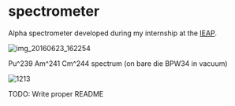 # spectrometer
Alpha spectrometer developed during my internship at the [IEAP](http://www.utef.cvut.cz/ieap).

![img_20160623_162254](https://cloud.githubusercontent.com/assets/3966931/16306822/4c2704d0-395f-11e6-805f-e5962f83f635.jpg)

Pu^239 Am^241 Cm^244 spectrum (on bare die BPW34 in vacuum)

![1213](https://cloud.githubusercontent.com/assets/3966931/16306915/a5d83b2a-395f-11e6-9b39-3084f1c60455.png)

TODO: Write proper README
